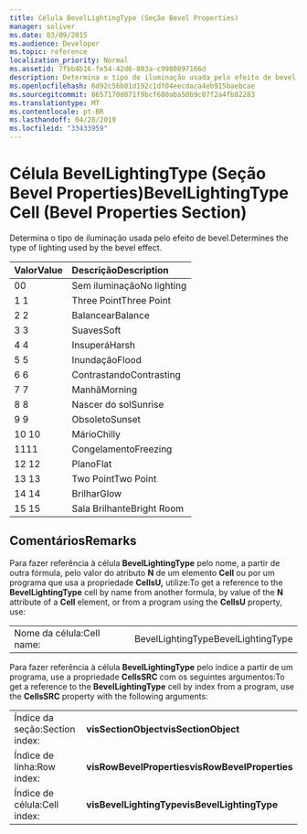 ```yaml
---
title: Célula BevelLightingType (Seção Bevel Properties)
manager: soliver
ms.date: 03/09/2015
ms.audience: Developer
ms.topic: reference
localization_priority: Normal
ms.assetid: 7fbb4b16-fe54-42d6-803a-c9980897166d
description: Determina o tipo de iluminação usada pelo efeito de bevel.
ms.openlocfilehash: 6d92c56b01d192c1df04eecdaca4eb915baebcae
ms.sourcegitcommit: 8657170d071f9bcf680aba50b9c07f2a4fb82283
ms.translationtype: MT
ms.contentlocale: pt-BR
ms.lasthandoff: 04/28/2019
ms.locfileid: "33433959"
---
```

# <a name="bevellightingtype-cell-bevel-properties-section"></a><span data-ttu-id="5bbf5-103">Célula BevelLightingType (Seção Bevel Properties)</span><span class="sxs-lookup"><span data-stu-id="5bbf5-103">BevelLightingType Cell (Bevel Properties Section)</span></span>

<span data-ttu-id="5bbf5-104">Determina o tipo de iluminação usada pelo efeito de bevel.</span><span class="sxs-lookup"><span data-stu-id="5bbf5-104">Determines the type of lighting used by the bevel effect.</span></span>
  
|<span data-ttu-id="5bbf5-105">**Valor**</span><span class="sxs-lookup"><span data-stu-id="5bbf5-105">**Value**</span></span>|<span data-ttu-id="5bbf5-106">**Descrição**</span><span class="sxs-lookup"><span data-stu-id="5bbf5-106">**Description**</span></span>|
|:-----|:-----|
|<span data-ttu-id="5bbf5-107">0</span><span class="sxs-lookup"><span data-stu-id="5bbf5-107">0</span></span>  <br/> |<span data-ttu-id="5bbf5-108">Sem iluminação</span><span class="sxs-lookup"><span data-stu-id="5bbf5-108">No lighting</span></span>  <br/> |
|<span data-ttu-id="5bbf5-109">1 </span><span class="sxs-lookup"><span data-stu-id="5bbf5-109">1</span></span>  <br/> |<span data-ttu-id="5bbf5-110">Three Point</span><span class="sxs-lookup"><span data-stu-id="5bbf5-110">Three Point</span></span>  <br/> |
|<span data-ttu-id="5bbf5-111">2 </span><span class="sxs-lookup"><span data-stu-id="5bbf5-111">2</span></span>  <br/> |<span data-ttu-id="5bbf5-112">Balancear</span><span class="sxs-lookup"><span data-stu-id="5bbf5-112">Balance</span></span>  <br/> |
|<span data-ttu-id="5bbf5-113">3 </span><span class="sxs-lookup"><span data-stu-id="5bbf5-113">3</span></span>  <br/> |<span data-ttu-id="5bbf5-114">Suaves</span><span class="sxs-lookup"><span data-stu-id="5bbf5-114">Soft</span></span>  <br/> |
|<span data-ttu-id="5bbf5-115">4 </span><span class="sxs-lookup"><span data-stu-id="5bbf5-115">4</span></span>  <br/> |<span data-ttu-id="5bbf5-116">Insuperá</span><span class="sxs-lookup"><span data-stu-id="5bbf5-116">Harsh</span></span>  <br/> |
|<span data-ttu-id="5bbf5-117">5 </span><span class="sxs-lookup"><span data-stu-id="5bbf5-117">5</span></span>  <br/> |<span data-ttu-id="5bbf5-118">Inundação</span><span class="sxs-lookup"><span data-stu-id="5bbf5-118">Flood</span></span>  <br/> |
|<span data-ttu-id="5bbf5-119">6 </span><span class="sxs-lookup"><span data-stu-id="5bbf5-119">6</span></span>  <br/> |<span data-ttu-id="5bbf5-120">Contrastando</span><span class="sxs-lookup"><span data-stu-id="5bbf5-120">Contrasting</span></span>  <br/> |
|<span data-ttu-id="5bbf5-121">7 </span><span class="sxs-lookup"><span data-stu-id="5bbf5-121">7</span></span>  <br/> |<span data-ttu-id="5bbf5-122">Manhã</span><span class="sxs-lookup"><span data-stu-id="5bbf5-122">Morning</span></span>  <br/> |
|<span data-ttu-id="5bbf5-123">8 </span><span class="sxs-lookup"><span data-stu-id="5bbf5-123">8</span></span>  <br/> |<span data-ttu-id="5bbf5-124">Nascer do sol</span><span class="sxs-lookup"><span data-stu-id="5bbf5-124">Sunrise</span></span>  <br/> |
|<span data-ttu-id="5bbf5-125">9 </span><span class="sxs-lookup"><span data-stu-id="5bbf5-125">9</span></span>  <br/> |<span data-ttu-id="5bbf5-126">Obsoleto</span><span class="sxs-lookup"><span data-stu-id="5bbf5-126">Sunset</span></span>  <br/> |
|<span data-ttu-id="5bbf5-127">10 </span><span class="sxs-lookup"><span data-stu-id="5bbf5-127">10</span></span>  <br/> |<span data-ttu-id="5bbf5-128">Mário</span><span class="sxs-lookup"><span data-stu-id="5bbf5-128">Chilly</span></span>  <br/> |
|<span data-ttu-id="5bbf5-129">11</span><span class="sxs-lookup"><span data-stu-id="5bbf5-129">11</span></span>  <br/> |<span data-ttu-id="5bbf5-130">Congelamento</span><span class="sxs-lookup"><span data-stu-id="5bbf5-130">Freezing</span></span>  <br/> |
|<span data-ttu-id="5bbf5-131">12 </span><span class="sxs-lookup"><span data-stu-id="5bbf5-131">12</span></span>  <br/> |<span data-ttu-id="5bbf5-132">Plano</span><span class="sxs-lookup"><span data-stu-id="5bbf5-132">Flat</span></span>  <br/> |
|<span data-ttu-id="5bbf5-133">13 </span><span class="sxs-lookup"><span data-stu-id="5bbf5-133">13</span></span>  <br/> |<span data-ttu-id="5bbf5-134">Two Point</span><span class="sxs-lookup"><span data-stu-id="5bbf5-134">Two Point</span></span>  <br/> |
|<span data-ttu-id="5bbf5-135">14 </span><span class="sxs-lookup"><span data-stu-id="5bbf5-135">14</span></span>  <br/> |<span data-ttu-id="5bbf5-136">Brilhar</span><span class="sxs-lookup"><span data-stu-id="5bbf5-136">Glow</span></span>  <br/> |
|<span data-ttu-id="5bbf5-137">15 </span><span class="sxs-lookup"><span data-stu-id="5bbf5-137">15</span></span>  <br/> |<span data-ttu-id="5bbf5-138">Sala Brilhante</span><span class="sxs-lookup"><span data-stu-id="5bbf5-138">Bright Room</span></span>  <br/> |
   
## <a name="remarks"></a><span data-ttu-id="5bbf5-139">Comentários</span><span class="sxs-lookup"><span data-stu-id="5bbf5-139">Remarks</span></span>

<span data-ttu-id="5bbf5-140">Para fazer referência à célula **BevelLightingType** pelo nome, a partir de outra fórmula, pelo valor do atributo **N** de um elemento **Cell** ou por um programa que usa a propriedade **CellsU,** utilize:</span><span class="sxs-lookup"><span data-stu-id="5bbf5-140">To get a reference to the **BevelLightingType** cell by name from another formula, by value of the **N** attribute of a **Cell** element, or from a program using the **CellsU** property, use:</span></span> 
  
|||
|:-----|:-----|
|<span data-ttu-id="5bbf5-141">Nome da célula:</span><span class="sxs-lookup"><span data-stu-id="5bbf5-141">Cell name:</span></span>  <br/> |<span data-ttu-id="5bbf5-142">BevelLightingType</span><span class="sxs-lookup"><span data-stu-id="5bbf5-142">BevelLightingType</span></span>  <br/> |
   
<span data-ttu-id="5bbf5-143">Para fazer referência à célula **BevelLightingType** pelo índice a partir de um programa, use a propriedade **CellsSRC** com os seguintes argumentos:</span><span class="sxs-lookup"><span data-stu-id="5bbf5-143">To get a reference to the **BevelLightingType** cell by index from a program, use the **CellsSRC** property with the following arguments:</span></span> 
  
|||
|:-----|:-----|
|<span data-ttu-id="5bbf5-144">Índice da seção:</span><span class="sxs-lookup"><span data-stu-id="5bbf5-144">Section index:</span></span>  <br/> |<span data-ttu-id="5bbf5-145">**visSectionObject**</span><span class="sxs-lookup"><span data-stu-id="5bbf5-145">**visSectionObject**</span></span> <br/> |
|<span data-ttu-id="5bbf5-146">Índice de linha:</span><span class="sxs-lookup"><span data-stu-id="5bbf5-146">Row index:</span></span>  <br/> |<span data-ttu-id="5bbf5-147">**visRowBevelProperties**</span><span class="sxs-lookup"><span data-stu-id="5bbf5-147">**visRowBevelProperties**</span></span> <br/> |
|<span data-ttu-id="5bbf5-148">Índice de célula:</span><span class="sxs-lookup"><span data-stu-id="5bbf5-148">Cell index:</span></span>  <br/> |<span data-ttu-id="5bbf5-149">**visBevelLightingType**</span><span class="sxs-lookup"><span data-stu-id="5bbf5-149">**visBevelLightingType**</span></span> <br/> |
   

